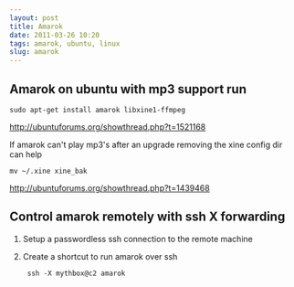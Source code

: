 ```yaml
---
layout: post
title: Amarok
date: 2011-03-26 10:20
tags: amarok, ubuntu, linux
slug: amarok
---
```


## Amarok on ubuntu with mp3 support run
    
    sudo apt-get install amarok libxine1-ffmpeg

<http://ubuntuforums.org/showthread.php?t=1521168>

If amarok can't play mp3's after an upgrade removing the xine config dir can help

    mv ~/.xine xine_bak

<http://ubuntuforums.org/showthread.php?t=1439468>

## Control amarok remotely with ssh X forwarding

1. Setup a passwordless ssh connection to the remote machine
2. Create a shortcut to run amarok over ssh

        ssh -X mythbox@c2 amarok
